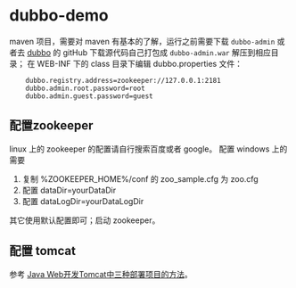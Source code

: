 # dubbo-demo

maven 项目，需要对 maven 有基本的了解，运行之前需要下载 ```dubbo-admin``` 或者去 [dubbo](https://github.com/alibaba/dubbo.git) 的 gitHub 下载源代码自己打包成 ```dubbo-admin.war``` 解压到相应目录；
在 WEB-INF 下的 class 目录下编辑 dubbo.properties 文件：

        dubbo.registry.address=zookeeper://127.0.0.1:2181
        dubbo.admin.root.password=root
        dubbo.admin.guest.password=guest
## 配置zookeeper
linux 上的 zookeeper 的配置请自行搜索百度或者 google。
配置 windows 上的需要 
 1. 复制 %ZOOKEEPER_HOME%/conf 的 zoo_sample.cfg 为 zoo.cfg
 2. 配置 dataDir=yourDataDir
 3. 配置 dataLogDir=yourDataLogDir
 
其它使用默认配置即可；启动 zookeeper。

## 配置 tomcat

参考 [Java Web开发Tomcat中三种部署项目的方法](http://shuyangyang.blog.51cto.com/1685768/1040127)。
 

 
